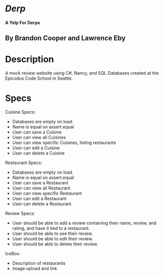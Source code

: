 # _Derp_
#### A Yelp For Derps

## By Brandon Cooper and Lawrence Eby

# Description
A mock review website using C#, Nancy, and SQL Databases created at the Epicodus Code School in Seattle.

# Specs

Cuisine Specs:

- Databases are empty on load.
- Name is equal on assert.equal
- User can save a Cuisine
- User can view all Cuisines
- User can view specific Cuisines, listing restaurants
- User can edit a Cuisine
- User can delete a Cuisine

Restaurant Specs:

- Databases are empty on load.
- Name is equal on assert.equal
- User can save a Restaurant
- User can view all Restaurant
- User can view specific Restaurant
- User can edit a Restaurant
- User can delete a Restaurant


Review Specs:

- User should be able to add a review containing their name, review, and rating, and have it tied to a restaurant.
- User should be able to see their review.
- User should be able to edit their review.
- User should be able to delete their review.



IceBox:

- Description of restaurants
- image upload and link
